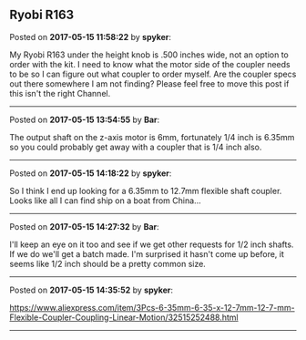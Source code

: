 ## Ryobi R163
Posted on **2017-05-15 11:58:22** by **spyker**:

My Ryobi R163 under the height knob is .500 inches wide, not an option to order with the kit. I need to know what the motor side of the coupler needs to be so I can figure out what coupler to order myself. Are the coupler specs out there somewhere I am not finding? Please feel free to move this post if this isn't the right Channel.

---

Posted on **2017-05-15 13:54:55** by **Bar**:

The output shaft on the z-axis motor is 6mm, fortunately 1/4 inch is 6.35mm so you could probably get away with a coupler that is 1/4 inch also.

---

Posted on **2017-05-15 14:18:22** by **spyker**:

So I think I end up looking for a 6.35mm to 12.7mm flexible shaft coupler. Looks like all I can find ship on a boat from China...

---

Posted on **2017-05-15 14:27:32** by **Bar**:

I'll keep an eye on it too and see if we get other requests for 1/2 inch shafts. If we do we'll get a batch made. I'm surprised it hasn't come up before, it seems like 1/2 inch should be a pretty common size.

---

Posted on **2017-05-15 14:35:52** by **spyker**:

https://www.aliexpress.com/item/3Pcs-6-35mm-6-35-x-12-7mm-12-7-mm-Flexible-Coupler-Coupling-Linear-Motion/32515252488.html

---

